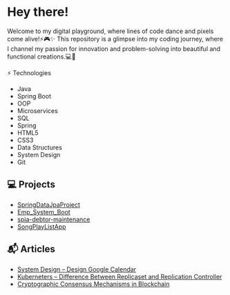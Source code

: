 # Hey there!

Welcome to my digital playground, where lines of code dance and pixels come alive!⚡️🎮✨
This repository is a glimpse into my coding journey, where I channel my passion for innovation 
and problem-solving into beautiful and functional creations.💻🔮


⚡ Technologies
- Java
- Spring Boot
- OOP
- Microservices
- SQL
- Spring
- HTML5
- CSS3
- Data Structures
- System Design
- Git


## 💻 Projects

- [SpringDataJpaProject](https://github.com/jagruti1998/SpringDataJpaProject.git)
- [Emp_System_Boot](https://github.com/jagruti1998/Emp_System_Boot.git)
- [spja-debtor-maintenance](https://github.com/jagruti1998/spja-debtor-maintenance.git)
- [SongPlayListApp](https://github.com/jagruti1998/SongPlayListApp)

## 📬 Articles

- [System Design – Design Google Calendar](https://www.geeksforgeeks.org/system-design-design-google-calendar/)
- [Kuberneters – Difference Between Replicaset and Replication Controller](https://www.geeksforgeeks.org/kuberneters-difference-between-replicaset-and-replication-controller/)
- [Cryptographic Consensus Mechanisms in Blockchain](https://www.geeksforgeeks.org/cryptographic-consensus-mechanisms-in-blockchain/)
